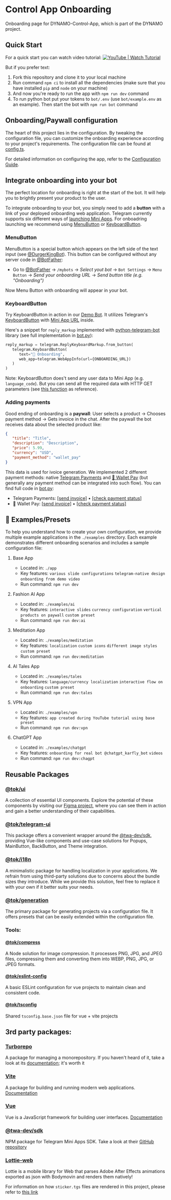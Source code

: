 # Control App Onboarding

Onboarding page for DYNAMO-Control-App, which is part of the DYNAMO project.

## Quick Start

For a quick start you can watch video tutorial: [![YouTube | Watch Tutorial](https://img.shields.io/badge/YouTube-Watch%20Tutorial-red?logo=youtube&style=social)](https://www.youtube.com/watch?v=q9R42T-7ykI)

But if you prefer text:

1. Fork this repository and clone it to your local machine
2. Run command `npm ci` to install all the dependencies (make sure that you have installed `pip` and `node` on your machine)
3. And now you're ready to run the app with `npm run dev` command
4. To run python bot put your tokens to `bot/.env` (use `bot/example.env` as an example). Then start the bot with `npm run bot` command

## Onboarding/Paywall configuration

The heart of this project lies in the configuration. By tweaking the configuration file, you can customize the onboarding experience according to your project's requirements. The configuration file can be found at [config.ts](./app/src/config.ts).

For detailed information on configuring the app, refer to the [Configuration Guide](./configuration-guide.md).

## Integrate onboarding into your bot
The perfect location for onboarding is right at the start of the bot. It will help you to brightly present your product to the user.

To integrate onboarding to your bot, you simply need to add a **button** with a link of your deployed onboarding web application. Telegram currently supports six different ways of [launching Mini Apps](https://core.telegram.org/bots/webapps#implementing-mini-apps). For onboadring launching we recommend using [MenuButton](https://core.telegram.org/api/bots/menu) or [KeyboardButton](https://core.telegram.org/type/KeyboardButton).

### MenuButton
MenuButton is a special button which appears on the left side of the text input (see [@DurgerKingBot](https://t.me/DurgerKingBot)). This button can be configured without any server code in [@BotFather](https://t.me/BotFather):

- Go to [@BotFather](https://t.me/BotFather) → `/mybots` → *Select yout bot* → `Bot Settings` → `Menu Button` → *Send your onboarding URL* → *Send button title (e.g. "Onboarding")*

Now Menu Button with onboarding will appear in your bot.

### KeyboardButton
Try KeyboardButton in action in our [Demo Bot](https://t.me/onboarding_kit_demo_bot). It utilizes Telegram's [KeyboardButton](https://core.telegram.org/type/KeyboardButton) with [Mini App URL](https://core.telegram.org/constructor/keyboardButtonSimpleWebView) inside.


Here's a snippet for `reply_markup` implemented with [python-telegram-bot](http://python-telegram-bot.readthedocs.io/) library (see full implementation in [bot.py](https://github.com/Easterok/telegram-onboarding-kit/blob/main/bot/bot.py#L81)):
```python
reply_markup = telegram.ReplyKeyboardMarkup.from_button(
   telegram.KeyboardButton(
      text="🌈 Onboarding",
      web_app=telegram.WebAppInfo(url={ONBOARDING_URL})
   )
)
```

Note: KeyboardButton does't send any user data to Mini App (e.g. `language_code`). But you can send all the required data with HTTP GET parameters (see [this function](https://github.com/Easterok/telegram-onboarding-kit/blob/main/bot/bot.py#L51) as reference).

### Adding payments
Good ending of onboarding is a **paywall**: User selects a product → Chooses payment method → Gets invoice in the chat. After the paywall the bot receives data about the selected product like:
```json
{
   "title": "Title",
   "description": "Description",
   "price": 5.99,
   "currency": "USD",
   "payment_method": "wallet_pay"
}
```
This data is used for ivoice generation. We implemented 2 different payment methods: native [Telegram Payments](https://core.telegram.org/bots/payments) and [👛 Wallet Pay](https://pay.wallet.tg) (but generally any payment method can be integrated into such flow). You can find full code in [bot.py](https://github.com/Easterok/telegram-onboarding-kit/blob/main/bot/bot.py):
- Telegram Payments: [[send invoice]](https://github.com/Easterok/telegram-onboarding-kit/blob/main/bot/bot.py#L201) • [[check payment status]](https://github.com/Easterok/telegram-onboarding-kit/blob/main/bot/bot.py#L235)
- 👛 Wallet Pay: [[send invoice]](https://github.com/Easterok/telegram-onboarding-kit/blob/main/bot/bot.py#L245) • [[check payment status]](https://github.com/Easterok/telegram-onboarding-kit/blob/main/bot/bot.py#L326)



## 🌈 Examples/Presets

To help you understand how to create your own configuration, we provide multiple example applications in the `./examples` directory. Each example demonstrates different onboarding scenarios and includes a sample configuration file:

1. Base App

   - Located in: `./app`
   - Key features: `various slide configurations` `telegram-native design` `onboarding from demo video`
   - Run command: `npm run dev`

2. Fashion AI App

   - Located in: `./examples/ai`
   - Key features: `interactive slides` `currency configuration` `vertical products on paywall` `custom preset`
   - Run command: `npm run dev:ai`

3. Meditation App

   - Located in: `./examples/meditation`
   - Key features: `localization` `custom icons` `different image styles` `custom preset`
   - Run command: `npm run dev:meditation`

4. AI Tales App

   - Located in: `./examples/tales`
   - Key features: `language/currency localization` `interactive flow on onboarding` `custom preset`
   - Run command: `npm run dev:tales`

5. VPN App
   - Located in: `./examples/vpn`
   - Key features: `app created during YouTube tutorial using base preset`
   - Run command: `npm run dev:vpn`

6. ChatGPT App
   - Located in: `./examples/chatgpt`
   - Key features: `onboarding for real bot @chatgpt_karfly_bot` `videos`
   - Run command: `npm run dev:chagpt`

## Reusable Packages

### [@tok/ui](packages/ui/README.md)

A collection of essential UI components. Explore the potential of these components by visiting our [Figma project](https://www.figma.com/file/ssQqPZ2vqZhD4QF2xyCTd2/Telegram-Onboarding--ToolKit), where you can see them in action and gain a better understanding of their capabilities.

### [@tok/telegram-ui](packages/telegram-ui/README.md)

This package offers a convenient wrapper around the [@twa-dev/sdk](https://github.com/twa-dev/SDK), providing Vue-like components and use-case solutions for Popups, MainButton, BackButton, and Theme integration.

### [@tok/i18n](packages/i18n/README.md)

A minimalistic package for handling localization in your applications. We refrain from using third-party solutions due to concerns about the bundle sizes they introduce. While we provide this solution, feel free to replace it with your own if it better suits your needs.

### [@tok/generation](packages/generation/README.md)

The primary package for generating projects via a configuration file. It offers presets that can be easily extended within the configuration file.

### Tools:

#### [@tok/compress](packages/compress/README.md)

A Node solution for image compression. It processes PNG, JPG, and JPEG files, compressing them and converting them into WEBP, PNG, JPG, or JPEG formats.

#### [@tok/eslint-config](packages/compress/README.md)

A basic ESLint configuration for vue projects to maintain clean and consistent code.

#### [@tok/tsconfig](packages/tsconfig/README.md)

Shared `tsconfig.base.json` file for vue + vite projects

## 3rd party packages:

### [Turborepo](https://turbo.build/)

A package for managing a monorepository. If you haven't heard of it, take a look at its [documentation](https://turbo.build/repo/docs); it's worth it

### [Vite](https://vitejs.dev/)

A package for building and running modern web applications. [Documentation](https://vitejs.dev/guide/)

### [Vue](https://vuejs.org/)

Vue is a JavaScript framework for building user interfaces. [Documentation](https://vuejs.org/)

### [@twa-dev/sdk](https://github.com/twa-dev/SDK)

NPM package for Telegram Mini Apps SDK. Take a look at their [GitHub repository](https://github.com/twa-dev/SDK)

### [Lottie-web](https://github.com/airbnb/lottie-web)

Lottie is a mobile library for Web that parses Adobe After Effects animations exported as json with Bodymovin and renders them natively!

For information on how `sticker.tgs` files are rendered in this project, please refer to [this link](./packages/telegram-ui/components/Sticker/README.md)
